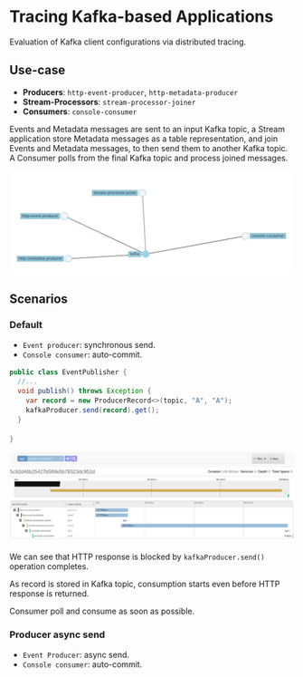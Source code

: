 # Tracing Kafka-based Applications

Evaluation of Kafka client configurations via distributed tracing.

## Use-case

+ **Producers**: `http-event-producer`, `http-metadata-producer`
+ **Stream-Processors**: `stream-processor-joiner`
+ **Consumers**: `console-consumer`

Events and Metadata messages are sent to an input Kafka topic, a Stream application
store Metadata messages as a table representation, and join Events and Metadata
messages, to then send them to another Kafka topic. A Consumer polls from 
the final Kafka topic and process joined messages.

![use-case](docs/use-case.png)

## Scenarios

### Default

- `Event producer`: synchronous send.
- `Console consumer`: auto-commit.

```java
public class EventPublisher {
  //...
  void publish() throws Exception {
    var record = new ProducerRecord<>(topic, "A", "A");
    kafkaProducer.send(record).get();
  }

}
```


![default scenario](docs/scenario-default.png)

We can see that HTTP response is blocked by `kafkaProducer.send()` operation completes.

As record is stored in Kafka topic, consumption starts even before HTTP response is
returned.

Consumer poll and consume as soon as possible.

### Producer async send

- `Event Producer`: async send.
- `Console consumer`: auto-commit.

